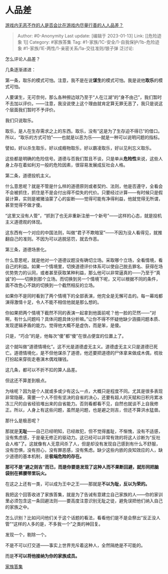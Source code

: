 # 人品差
[游戏内无恶不作的人是否会比在游戏内尽量行善的人人品差？](https://www.zhihu.com/question/337022484/answer/763891776)

> Author: #0-Anonymity
> Last update: [编辑于 2023-01-13]
> Link: [[危险迹象 1]]
> Category: #家族答集
> Tag: #1-家族/1C-安全/1-自我保护/1b-危险迹象 #1-家族/1E-两性/1-亲密关系/1a-交往准则/银子弹
> 泛讨论:

怎么评论人品差？

几条逐渐递进：

第一条，取乐的模式可怕。注意，我不是在说**谋生**的模式可怕。我是说他**取乐**的模式可怕。

人要谋生，无可奈何，那么各种擦边球乃至于“人在江湖”的“身不由己”，我们暂时不去加以评价。——注意，我没说使上这个理由就肯定算无罪无恶了，我只是说这个层面我们暂时不予评价。

我们只说取乐。

取乐，是人在生存需求之上的东西。取乐，没有“这是为了生存迫不得已”的借口。所以，“取乐的方式可怕”——也就是以恶为乐——就是一种可以说明问题的指标。

譬如，好以杀生取乐，好以成瘾物取乐，好以霸凌取乐，好以见利忘义取乐。

这些都是明确的危险信号。道德与否我们暂且不谈，只是单从**危险性**来说，这些人身上存在着如利刃一般的危险因素，很容易发展成反社会人格。

第二条，道德投机主义。

什么意思呢？就是不管是什么样的道德原则或者契约、法则，他是否遵守，全看会不会被抓住，抓住是不是会付出得不偿失的代价。只要经过计算——有时候只是假装计算，实则是被猪油蒙了心的妄断——觉得可能有净得利益，他就觉得无所谓，甚至觉得不做才傻。

“这里又没有人管”，“抓到了也无非重新注册一个新号”——这样的心态，就是投机主义道德观的体现。

这东西有一个对应的中国法则，叫做“君子不欺暗室”——不因为没人看得见，就推翻自己的准则。不因为可以逃脱惩罚，就去作恶。

第三条，道德场景化。

什么意思呢，就是他对一个道德议题没有确切立场。采取哪个立场，全看情境，看自己的利益。如果一个情境里，切换道德评价体系可以使自己脱去罪名、获得在场优势势力的认同，或者甚至获取某种利益，那么他可以非常逼真的——乃至于“真诚”的——切换到那个立场。而切换到另一个情境下呢，又可以根据不同的条件，面不改色心不跳的切换到一个截然相反的立场。

如果你不是同时看到了两个情境下的全部表演，他完全是无懈可击的。每一幕戏都演得激情十足，令人不能不相信他就是那么想的。

你如果把两个情境下截然不同的表演一起拿到他面前呢？他一脸的茫然——“对啊，有什么问题吗？具体问题具体分析嘛。”让你不得不怀疑他缺少涵摄问题本质、发现逻辑矛盾的能力。觉得他大概不是虚伪，而是笨，是傻。

只是，“巧合”的是，他每次“傻”都“傻”在很占便宜的位置上了。

这个就叫做“道德情境化”。这不光是道德虚无主义。道德虚无主义只是道德已死亡。道德情境化，是不但他谋杀了道德，他还要把道德的尸体拿来做成木偶，梳妆打扮起来穿街走巷演木偶戏赚钱。

这几条，都可以不折不扣的算人品差。

但这还不算差到极点。

为啥呢？因为是个人就或多或少有这么一点，大概只是程度不同。尤其是很多表现非常隐蔽，需要一个人不但有坚决的自省的决心，还要有超人的天赋和日积月累冰冻三尺的自省经验堆出来的自省能力。否则看都看不见，自然也就谈不上自我修正。所以，人身上有这些问题，虽然是问题，也是避之则吉，但还不算洪水猛兽。

那什么是极恶呢？

那就是**无耻**——自己已经明知，已经故犯，但不觉得羞耻，不惭愧，没有不适感，没有焦虑感，于是毫无修正的驱动力。这已经可以非常有效的将这人诊断为“反社会人格”了。这就像有人无意间杀了人，但是却没有发现自己感到有什么不舒服，没有恐惧，没有担心，没有罪恶感，没有焦虑。缺少这些内嵌的良知效应的人，缺少道德的基本机制，是**极端危险的存在。**

**那可不是“避之则吉”而已，而是你要是发现了这种人而不果断回避，就形同把脑袋别在裤腰带里玩火。**

在这之上还有一类，可以成为王中之王——那就是**不以为耻，反以为荣的。**

我把这个回答收进了家族答集，就是为了告诫有意建立自己家族的人——你的家训里必须包含这一条回避法则——要高度注意识别无耻之徒，避免误把他们纳入自己的家族之中。

怎么识别？比如问问他们关于这个话题的看法，看看他们是不是会祭出“反正没人管”“这样的人多的是，不多我一个”之类的神回复。

发现一个，剔除一个。

不是不可以打交道——事实上世界充斥着这种人，全然隔绝是不可能的。

而是**不可以将他接纳为你的家族成员。**

[家族答集](https://zhihu.com/collection/378738313)

